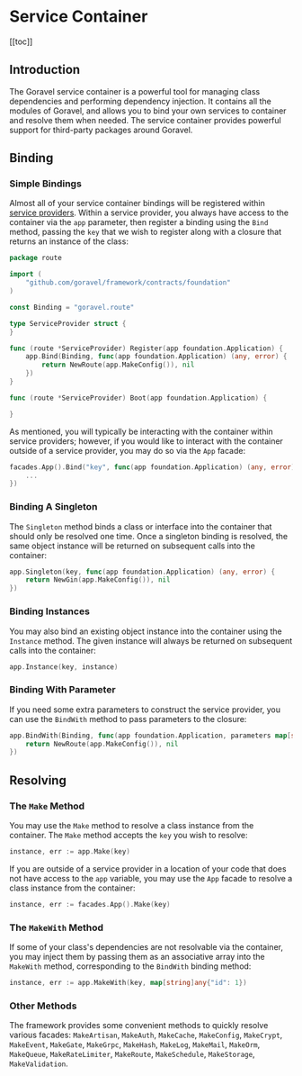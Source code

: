 # Service Container

[[toc]]

## Introduction

The Goravel service container is a powerful tool for managing class dependencies and performing dependency injection. It contains all the modules of Goravel, and allows you to bind your own services to container and resolve them when needed. The service container provides powerful support for third-party packages around Goravel.

## Binding

### Simple Bindings

Almost all of your service container bindings will be registered within [service providers](./service-providers.md). Within a service provider, you always have access to the container via the `app` parameter, then register a binding using the `Bind` method, passing the `key` that we wish to register along with a closure that returns an instance of the class:

```go
package route

import (
	"github.com/goravel/framework/contracts/foundation"
)

const Binding = "goravel.route"

type ServiceProvider struct {
}

func (route *ServiceProvider) Register(app foundation.Application) {
	app.Bind(Binding, func(app foundation.Application) (any, error) {
		return NewRoute(app.MakeConfig()), nil
	})
}

func (route *ServiceProvider) Boot(app foundation.Application) {

}
```

As mentioned, you will typically be interacting with the container within service providers; however, if you would like to interact with the container outside of a service provider, you may do so via the `App` facade:

```go
facades.App().Bind("key", func(app foundation.Application) (any, error) {
    ...
})
```

### Binding A Singleton

The `Singleton` method binds a class or interface into the container that should only be resolved one time. Once a singleton binding is resolved, the same object instance will be returned on subsequent calls into the container:

```go
app.Singleton(key, func(app foundation.Application) (any, error) {
    return NewGin(app.MakeConfig()), nil
})
```

### Binding Instances

You may also bind an existing object instance into the container using the `Instance` method. The given instance will always be returned on subsequent calls into the container:

```go
app.Instance(key, instance)
```

### Binding With Parameter

If you need some extra parameters to construct the service provider, you can use the `BindWith` method to pass parameters to the closure:

```go
app.BindWith(Binding, func(app foundation.Application, parameters map[string]any) (any, error) {
    return NewRoute(app.MakeConfig()), nil
})
```

## Resolving

### The `Make` Method

You may use the `Make` method to resolve a class instance from the container. The `Make` method accepts the `key` you wish to resolve:

```go
instance, err := app.Make(key)
```

If you are outside of a service provider in a location of your code that does not have access to the `app` variable, you may use the `App` facade to resolve a class instance from the container:

```go
instance, err := facades.App().Make(key)
```

### The `MakeWith` Method

If some of your class's dependencies are not resolvable via the container, you may inject them by passing them as an associative array into the `MakeWith` method, corresponding to the `BindWith` binding method:

```go
instance, err := app.MakeWith(key, map[string]any{"id": 1})
```

### Other Methods

The framework provides some convenient methods to quickly resolve various facades: `MakeArtisan`, `MakeAuth`, `MakeCache`, `MakeConfig`, `MakeCrypt`, `MakeEvent`, `MakeGate`, `MakeGrpc`, `MakeHash`, `MakeLog`, `MakeMail`, `MakeOrm`, `MakeQueue`, `MakeRateLimiter`, `MakeRoute`, `MakeSchedule`, `MakeStorage`, `MakeValidation`.
